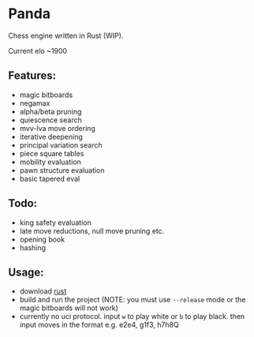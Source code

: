 # Panda
Chess engine written in Rust (WIP).

Current elo ~1900

## Features:
- magic bitboards
- negamax
- alpha/beta pruning
- quiescence search
- mvv-lva move ordering
- iterative deepening
- principal variation search
- piece square tables
- mobility evaluation
- pawn structure evaluation
- basic tapered eval

## Todo:
- king safety evaluation
- late move reductions, null move pruning etc.
- opening book
- hashing

## Usage:
- download [rust](https://www.rust-lang.org/)
- build and run the project (NOTE: you must use ```--release``` mode or the magic bitboards will not work)
- currently no uci protocol. input ```w``` to play white or ```b``` to play black. then input moves in the format e.g. e2e4, g1f3, h7h8Q

